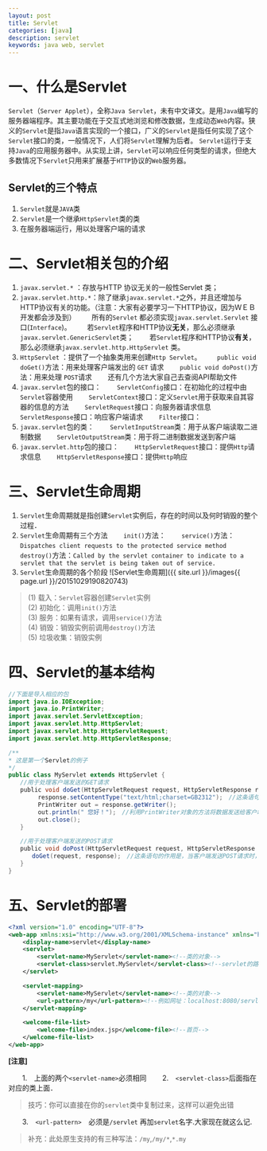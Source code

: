 ```yaml
---
layout: post
title: Servlet
categories: [java]
description: servlet
keywords: java web, servlet
---
```


# 一、什么是Servlet

`Servlet`（`Server Applet`），全称`Java Servlet`，未有中文译文。是用`Java`编写的服务器端程序。其主要功能在于交互式地浏览和修改数据，生成动态`Web`内容。狭义的`Servlet`是指`Java`语言实现的一个接口，广义的`Servlet`是指任何实现了这个`Servlet`接口的类，一般情况下，人们将`Servlet`理解为后者。
`Servlet`运行于支持`Java`的应用服务器中。从实现上讲，`Servlet`可以响应任何类型的请求，但绝大多数情况下`Servlet`只用来扩展基于`HTTP`协议的`Web`服务器。

## Servlet的三个特点
1. `Servlet`就是`JAVA`类
2. `Servlet`是一个继承`HttpServlet`类的类
3. 在服务器端运行，用以处理客户端的请求

# 二、Servlet相关包的介绍

1. `javax.servlet.*` ：存放与HTTP 协议无关的一般性Servlet 类；  
2. `javax.servlet.http.*`：除了继承`javax.servlet.*`之外，并且还增加与HTTP协议有关的功能。（注意：大家有必要学习一下HTTP协议，因为ＷＥＢ开发都会涉及到）
　　所有的`Servlet` 都必须实现`javax.servlet.Servlet` 接口(`Interface`)。
　　若`Servlet`程序和HTTP协议**无关**，那么必须继承`javax.servlet.GenericServlet`类；
　　若`Servlet`程序和HTTP协议**有关**，那么必须继承`javax.servlet.http.HttpServlet` 类。
3. `HttpServlet` ：提供了一个抽象类用来创建`Http Servlet`。
　　`public void doGet()`方法：用来处理客户端发出的 `GET` 请求
　　`public void doPost()`方法：用来处理 `POST`请求
　　还有几个方法大家自己去查阅API帮助文件
4. `javax.servlet`包的接口：
　　`ServletConfig`接口：在初始化的过程中由`Servlet`容器使用
　　`ServletContext`接口：定义`Servlet`用于获取来自其容器的信息的方法
　　`ServletRequest`接口：向服务器请求信息
　　`ServletResponse`接口：响应客户端请求
　　`Filter`接口：
5. `javax.servlet`包的类：
　　`ServletInputStream`类：用于从客户端读取二进制数据
　　`ServletOutputStream`类：用于将二进制数据发送到客户端
6. `javax.servlet.http`包的接口：
　　`HttpServletRequest`接口：提供`Http`请求信息
　　`HttpServletResponse`接口：提供`Http`响应

# 三、Servlet生命周期

1. `Servlet`生命周期就是指创建`Servlet`实例后，存在的时间以及何时销毁的整个过程．
2. `Servlet`生命周期有三个方法
　　`init()`方法：
　　`service()`方法：`Dispatches client requests to the protected service method`　
　　`destroy()`方法：`Called by the servlet container to indicate to a servlet that the servlet is being taken out of service.`
3. `Servlet`生命周期的各个阶段
![Servlet生命周期]({{ site.url }}/images{{ page.url }}/20151029190820743)
>(1) 载入：`Servlet`容器创建`Servlet`实例  
>(2) 初始化：调用`init()`方法  
>(3) 服务：如果有请求，调用`service()`方法  
>(4) 销毁：销毁实例前调用`destroy()`方法  
>(5) 垃圾收集：销毁实例

# 四、Servlet的基本结构

```java
//下面是导入相应的包
import java.io.IOException;
import java.io.PrintWriter;
import javax.servlet.ServletException;
import javax.servlet.http.HttpServlet;
import javax.servlet.http.HttpServletRequest;
import javax.servlet.http.HttpServletResponse;

/**
* 这是第一个Servlet的例子
*/
public class MyServlet extends HttpServlet { 　　
　　//用于处理客户端发送的GET请求 　　
　　public void doGet(HttpServletRequest request, HttpServletResponse response)throws ServletException, IOException { 　　
　　　　　response.setContentType("text/html;charset=GB2312");　//这条语句指明了向客户端发送的内容格式和采用的字符编码． 　　
　　　　　PrintWriter out = response.getWriter();　 　　
　　　　　out.println(" 您好！");　//利用PrintWriter对象的方法将数据发送给客户端 　　
　　　　　out.close(); 　　
　　} 　　

　　//用于处理客户端发送的POST请求 　　
　　public void doPost(HttpServletRequest request, HttpServletResponse response)throws ServletException, IOException { 　　
　　　　doGet(request, response);　//这条语句的作用是，当客户端发送POST请求时，调用doGet()方法进行处理 　　
　　}
}
```

# 五、Servlet的部署

```xml
<?xml version="1.0" encoding="UTF-8"?>
<web-app xmlns:xsi="http://www.w3.org/2001/XMLSchema-instance" xmlns="http://java.sun.com/xml/ns/javaee" xsi:schemaLocation="http://java.sun.com/xml/ns/javaee http://java.sun.com/xml/ns/javaee/web-app_2_5.xsd" id="WebApp_ID" version="2.5">
	<display-name>servlet</display-name>
	<servlet>
		<servlet-name>MyServlet</servlet-name><!--类的对象-->
		<servlet-class>servlet.MyServlet</servlet-class><!--servlet的路径(包路径+类名),小技巧：按住ctrl点击看能否跳转到该类。-->
	</servlet>

	<servlet-mapping>
		<servlet-name>MyServlet</servlet-name><!--类的对象-->
		<url-pattern>/my</url-pattern><!--例如网址：localhost:8080/servlet/my-->
	</servlet-mapping>

	<welcome-file-list>
		<welcome-file>index.jsp</welcome-file><!--首页-->
	</welcome-file-list>
</web-app>
```
**[注意]**

　　1.　上面的两个`<servlet-name>`必须相同
　　2.　`<servlet-class>`后面指在对应的类上面．
>技巧：你可以直接在你的`servlet`类中复制过来，这样可以避免出错

　　3.　`<url-pattern>`　必须是`/servlet` 再加`servlet`名字.大家现在就这么记.
>补充：此处原生支持的有三种写法：`/my`,`/my/*`,`*.my`
